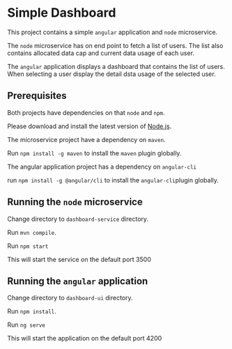 # Simple Dashboard

This project contains a simple `angular` application and `node` microservice.

The `node` microservice has on end point to fetch a list of users. The list also contains
allocated data cap and current data usage of each user.

The `angular` application displays a dashboard that contains the list of users. When selecting a user display the detail dsta usage of the selected user. 

## Prerequisites

Both projects have dependencies on that `node` and `npm`. 

Please download and install the latest version of [Node.js](https://nodejs.org/en/download/).

The microservice project have a dependency on `maven`.

Run `npm install -g maven` to install the `maven` plugin globally.

The angular application project has a dependency on `angular-cli`

run `npm install -g @angular/cli` to install the `angular-cli`plugin globally.

## Running the `node` microservice

Change directory to `dashboard-service` directory.

Run `mvn compile`.

Run `npm start`

This will start the service on the default port 3500 

## Running the `angular` application

Change directory to `dashboard-ui` directory.

Run `npm install`.

Run `ng serve`

This will start the application on the default port 4200
